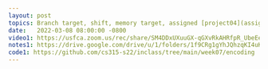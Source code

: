 ```yaml
---
layout: post
topics: Branch target, shift, memory target, assigned [project04](assignments/project04.html) due Wed 3/22.
date:   2022-03-08 08:00:00 -0800
video1: https://usfca.zoom.us/rec/share/SM4DDxUXuuGX-qGXvRkAHRfpR_UbeEe3VTGsixnh4I2PyQjLza8Gzqw036WVKA8f.TdAbhhZPxx6puj0Z
notes1: https://drive.google.com/drive/u/1/folders/1f9CRg1gYhJQhzqKI4uK26YTq_4Jp6tjO
code1: https://github.com/cs315-s22/inclass/tree/main/week07/encoding
---
```

